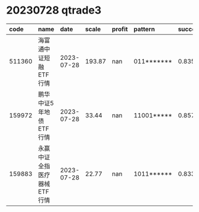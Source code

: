 
# 20230728 qtrade3
 | code | name | date | scale | profit | pattern | success_rate | success_cnt | fund_cnt | 
 | :----- | :----- | :----- | :----- | :----- | :----- | :----- | :----- | :----- | 
 | 511360 | 海富通中证短融ETF行情 | 2023-07-28 | 193.87 | nan | 011******* | 0.8354430379746836 | 66 | 79 | 
 | 159972 | 鹏华中证5年地债ETF行情 | 2023-07-28 | 33.44 | nan | 11001***** | 0.8571428571428571 | 24 | 28 | 
 | 159883 | 永赢中证全指医疗器械ETF行情 | 2023-07-28 | 22.77 | nan | 1011****** | 0.8333333333333334 | 20 | 24 | 
